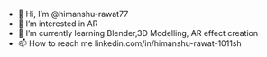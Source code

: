 - 👋 Hi, I’m @himanshu-rawat77
- 👀 I’m interested in AR
- 🌱 I’m currently learning Blender,3D Modelling, AR effect creation
- 📫 How to reach me linkedin.com/in/himanshu-rawat-1011sh
<!---
himanshu-rawat77/himanshu-rawat77 is a ✨ special ✨ repository because its `README.md` (this file) appears on your GitHub profile.
You can click the Preview link to take a look at your changes.
--->

